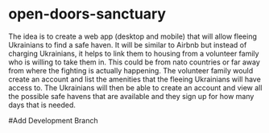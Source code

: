 # open-doors-sanctuary
The idea is to create a web app (desktop and mobile) that will allow fleeing Ukrainians to find a safe haven. It will be similar to Airbnb but instead of charging Ukrainians, it helps to link them to housing from a volunteer family who is willing to take them in. This could be from nato countries or far away from where the fighting is actually happening. The volunteer family would create an account and list the amenities that the fleeing Ukrainians will have access to. The Ukrainians will then be able to create an account and view all the possible safe havens that are available and they sign up for how many days that is needed. 

#Add Development Branch
